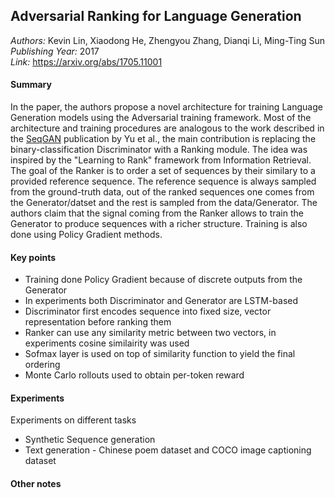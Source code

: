 ## Adversarial Ranking for Language Generation
_Authors:_ Kevin Lin, Xiaodong He, Zhengyou Zhang, Dianqi Li, Ming-Ting Sun   
_Publishing Year:_ 2017   
_Link:_ https://arxiv.org/abs/1705.11001    

#### Summary
In the paper, the authors propose a novel architecture for training Language Generation models using the Adversarial training framework. Most of the architecture and training procedures are analogous to the work described in the [SeqGAN](seqgan.md) publication by Yu et al., the main contribution is replacing the binary-classification Discriminator with a Ranking module. The idea was inspired by the "Learning to Rank" framework from Information Retrieval. The goal of the Ranker is to order a set of sequences by their similary to a provided reference sequence. The reference sequence is always sampled from the ground-truth data, out of the ranked sequences one comes from the Generator/datset and the rest is sampled from the data/Generator. The authors claim that the signal coming from the Ranker allows to train the Generator to produce sequences with a richer structure. Training is also done using Policy Gradient methods.

#### Key points
- Training done Policy Gradient because of discrete outputs from the Generator
- In experiments both Discriminator and Generator are LSTM-based
- Discriminator first encodes sequence into fixed size, vector representation before ranking them
- Ranker can use any similarity metric between two vectors, in experiments cosine similairity was used
- Sofmax layer is used on top of similarity function to yield the final ordering
- Monte Carlo rollouts used to obtain per-token reward

#### Experiments
Experiments on different tasks
- Synthetic Sequence generation
- Text generation - Chinese poem dataset and COCO image captioning dataset

#### Other notes
